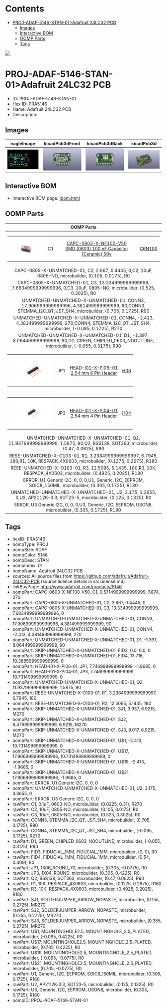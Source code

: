 



Contents
========

* [PROJ-ADAF-5146-STAN-01>Adafruit 24LC32 PCB](#proj-adaf-5146-stan-01adafruit-24lc32-pcb)
	* [Images](#images)
	* [Interactive BOM](#interactive-bom)
	* [OOMP Parts](#oomp-parts)
	* [Tags](#tags)
  
![][im]
# PROJ-ADAF-5146-STAN-01>Adafruit 24LC32 PCB

- ID: PROJ-ADAF-5146-STAN-01
- Hex ID: PRA5146
- Name: Adafruit 24LC32 PCB
- Description: 

## Images
  
  

|eagleImage|kicadPcb3dFront|kicadPcb3dBack|kicadPcb3d|
| :---: | :---: | :---: | :---: |
|[![eagleImage](eagleImage_140.png)](eagleImage_600.png)|[![kicadPcb3dFront](kicadPcb3dFront_140.png)](kicadPcb3dFront_600.png)|[![kicadPcb3dBack](kicadPcb3dBack_140.png)](kicadPcb3dBack_600.png)|[![kicadPcb3d](kicadPcb3d_140.png)](kicadPcb3d_600.png)|

## Interactive BOM

- Interactive BOM page: [ibom.html](kicad/bom/ibom.html)

## OOMP Parts
  

|OOMP Parts|
| :---: |
|<table><tr><td>![CAPC-0603-X-NF100-V50](https://raw.githubusercontent.com/oomlout/oomlout_OOMP_parts/main/CAPC-0603-X-NF100-V50/image_140.jpg)</td><td> C1</td><td>[CAPC-0603-X-NF100-V50<br>SMD (0603) 100 nF Capacitor (Ceramic) 50v](https://github.com/oomlout/oomlout_OOMP_parts/tree/main/CAPC-0603-X-NF100-V50/)</td><td>[C6N100](https://github.com/oomlout/oomlout_OOMP_parts/tree/main/CAPC-0603-X-NF100-V50/)</td></tr></table>|
|CAPC-0805-X-UNMATCHED-01, C2, 2.667, 0.4445, 0,C2, 10uF, 0805-NO, microbuilder, (0.105, 0.0175), R0|
|CAPC-0805-X-UNMATCHED-01, C3, 13.334999999999999, 7.6834999999999996, 0,C3, 10uF, 0805-NO, microbuilder, (0.525, 0.3025), R0|
|UNMATCHED-UNMATCHED-X-UNMATCHED-01, CONN3, 17.906999999999996, 4.381499999999999, 90,CONN3, STEMMA_I2C_QT, JST_SH4, microbuilder, (0.705, 0.1725), R90|
|UNMATCHED-UNMATCHED-X-UNMATCHED-01, CONN4, -2.413, 4.381499999999999, 270,CONN4, STEMMA_I2C_QT, JST_SH4, microbuilder, (-0.095, 0.1725), R270|
|UNMATCHED-UNMATCHED-X-UNMATCHED-01, D1, -1.397, 8.064499999999999, 90,D1, GREEN, CHIPLED_0603_NOOUTLINE, microbuilder, (-0.055, 0.3175), R90|
|<table><tr><td>![HEAD-I01-X-PI06-01](https://raw.githubusercontent.com/oomlout/oomlout_OOMP_parts/main/HEAD-I01-X-PI06-01/image_140.jpg)</td><td> JP1</td><td>[HEAD-I01-X-PI06-01<br>2.54 mm 6 Pin Header](https://github.com/oomlout/oomlout_OOMP_parts/tree/main/HEAD-I01-X-PI06-01/)</td><td>[H06](https://github.com/oomlout/oomlout_OOMP_parts/tree/main/HEAD-I01-X-PI06-01/)</td></tr></table>|
|<table><tr><td>![HEAD-I01-X-PI04-01](https://raw.githubusercontent.com/oomlout/oomlout_OOMP_parts/main/HEAD-I01-X-PI04-01/image_140.jpg)</td><td> JP3</td><td>[HEAD-I01-X-PI04-01<br>2.54 mm 4 Pin Header](https://github.com/oomlout/oomlout_OOMP_parts/tree/main/HEAD-I01-X-PI04-01/)</td><td>[H04](https://github.com/oomlout/oomlout_OOMP_parts/tree/main/HEAD-I01-X-PI04-01/)</td></tr></table>|
|UNMATCHED-UNMATCHED-X-UNMATCHED-01, Q2, 11.937999999999999, 1.5875, 90,Q2, BSS138, SOT363, microbuilder, (0.47, 0.0625), R90|
|RESE-UNMATCHED-X-O103-01, R1, 3.2384999999999997, 6.7945, 180,R1, 10K, RESPACK_4X0603, microbuilder, (0.1275, 0.2675), R180|
|RESE-UNMATCHED-X-O103-01, R3, 12.5095, 5.1435, 180,R3, 10K, RESPACK_4X0603, microbuilder, (0.4925, 0.2025), R180|
|ERROR, U1 Generic I2C, 0, 0, 0,U1, Generic, I2C, EEPROM, SOIC8_150MIL, microbuilder, (0.305, 0.1725), R180|
|UNMATCHED-UNMATCHED-X-UNMATCHED-01, U2, 3.175, 3.3655, 0,U2, AP2112K-3.3, SOT23-5, microbuilder, (0.125, 0.1325), R0|
|ERROR, U3 Generic I2C, 0, 0, 0,U3, Generic, I2C, EEPROM, USON8, microbuilder, (0.305, 0.1725), R180|

## Tags

- hexID: PRA5146
- oompType: PROJ
- oompSize: ADAF
- oompColor: 5146
- oompDesc: STAN
- oompIndex: 01
- oompName: Adafruit 24LC32 PCB
- sources: All source files from https://github.com/adafruit/Adafruit-24LC32-PCB (source licence details in srcLicense.md)
- linkBuyPage: http://www.adafruit.com/products/5146
- oompPart: CAPC-0603-X-NF100-V50, C1, 0.5714999999999999, 7.874, 270
- oompPart: CAPC-0805-X-UNMATCHED-01, C2, 2.667, 0.4445, 0
- oompPart: CAPC-0805-X-UNMATCHED-01, C3, 13.334999999999999, 7.6834999999999996, 0
- oompPart: UNMATCHED-UNMATCHED-X-UNMATCHED-01, CONN3, 17.906999999999996, 4.381499999999999, 90
- oompPart: UNMATCHED-UNMATCHED-X-UNMATCHED-01, CONN4, -2.413, 4.381499999999999, 270
- oompPart: UNMATCHED-UNMATCHED-X-UNMATCHED-01, D1, -1.397, 8.064499999999999, 90
- oompPart: SKIP-UNMATCHED-X-UNMATCHED-01, FID3, 0.0, 0.0, 0
- oompPart: SKIP-UNMATCHED-X-UNMATCHED-01, FID4, 13.716, 10.388599999999999, 0
- oompPart: HEAD-I01-X-PI06-01, JP1, 7.746999999999999, -1.9685, 0
- oompPart: HEAD-I01-X-PI04-01, JP3, 7.746999999999999, 10.731499999999999, 0
- oompPart: UNMATCHED-UNMATCHED-X-UNMATCHED-01, Q2, 11.937999999999999, 1.5875, 90
- oompPart: RESE-UNMATCHED-X-O103-01, R1, 3.2384999999999997, 6.7945, 180
- oompPart: RESE-UNMATCHED-X-O103-01, R3, 12.5095, 5.1435, 180
- oompPart: SKIP-UNMATCHED-X-UNMATCHED-01, SJ1, 3.937, 6.9215, M270
- oompPart: SKIP-UNMATCHED-X-UNMATCHED-01, SJ2, 6.476999999999999, 6.9215, M270
- oompPart: SKIP-UNMATCHED-X-UNMATCHED-01, SJ3, 9.017, 6.9215, M270
- oompPart: SKIP-UNMATCHED-X-UNMATCHED-01, U$1, -2.413, 10.731499999999999, 0
- oompPart: SKIP-UNMATCHED-X-UNMATCHED-01, U$17, 17.906999999999996, 10.731499999999999, 0
- oompPart: SKIP-UNMATCHED-X-UNMATCHED-01, U$19, -2.413, -1.9685, 0
- oompPart: SKIP-UNMATCHED-X-UNMATCHED-01, U$21, 17.906999999999996, -1.9685, 0
- oompPart: ERROR, U1 Generic I2C, 0, 0, 0
- oompPart: UNMATCHED-UNMATCHED-X-UNMATCHED-01, U2, 3.175, 3.3655, 0
- oompPart: ERROR, U3 Generic I2C, 0, 0, 0
- rawPart: C1, 0.1uF, 0603-NO, microbuilder, (0.0225, 0.31), R270
- rawPart: C2, 10uF, 0805-NO, microbuilder, (0.105, 0.0175), R0
- rawPart: C3, 10uF, 0805-NO, microbuilder, (0.525, 0.3025), R0
- rawPart: CONN3, STEMMA_I2C_QT, JST_SH4, microbuilder, (0.705, 0.1725), R90
- rawPart: CONN4, STEMMA_I2C_QT, JST_SH4, microbuilder, (-0.095, 0.1725), R270
- rawPart: D1, GREEN, CHIPLED_0603_NOOUTLINE, microbuilder, (-0.055, 0.3175), R90
- rawPart: FID3, FIDUCIAL_1MM, FIDUCIAL_1MM, microbuilder, (0, 0), R0
- rawPart: FID4, FIDUCIAL_1MM, FIDUCIAL_1MM, microbuilder, (0.54, 0.409), R0
- rawPart: JP1, 1X06_ROUND_70, microbuilder, (0.305, -0.0775), R0
- rawPart: JP3, 1X04_ROUND, microbuilder, (0.305, 0.4225), R0
- rawPart: Q2, BSS138, SOT363, microbuilder, (0.47, 0.0625), R90
- rawPart: R1, 10K, RESPACK_4X0603, microbuilder, (0.1275, 0.2675), R180
- rawPart: R3, 10K, RESPACK_4X0603, microbuilder, (0.4925, 0.2025), R180
- rawPart: SJ1, SOLDERJUMPER_ARROW_NOPASTE, microbuilder, (0.155, 0.2725), MR270
- rawPart: SJ2, SOLDERJUMPER_ARROW_NOPASTE, microbuilder, (0.255, 0.2725), MR270
- rawPart: SJ3, SOLDERJUMPER_ARROW_NOPASTE, microbuilder, (0.355, 0.2725), MR270
- rawPart: U$1, MOUNTINGHOLE2.5, MOUNTINGHOLE_2.5_PLATED, microbuilder, (-0.095, 0.4225), R0
- rawPart: U$17, MOUNTINGHOLE2.5, MOUNTINGHOLE_2.5_PLATED, microbuilder, (0.705, 0.4225), R0
- rawPart: U$19, MOUNTINGHOLE2.5, MOUNTINGHOLE_2.5_PLATED, microbuilder, (-0.095, -0.0775), R0
- rawPart: U$21, MOUNTINGHOLE2.5, MOUNTINGHOLE_2.5_PLATED, microbuilder, (0.705, -0.0775), R0
- rawPart: U1, Generic, I2C, EEPROM, SOIC8_150MIL, microbuilder, (0.305, 0.1725), R180
- rawPart: U2, AP2112K-3.3, SOT23-5, microbuilder, (0.125, 0.1325), R0
- rawPart: U3, Generic, I2C, EEPROM, USON8, microbuilder, (0.305, 0.1725), R180
- oompID: PROJ-ADAF-5146-STAN-01



[im]: kicadPcb3d_450.png
